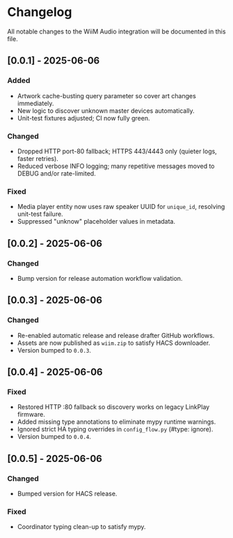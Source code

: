 # Changelog

All notable changes to the WiiM Audio integration will be documented in this file.

## [0.0.1] - 2025-06-06

### Added

- Artwork cache-busting query parameter so cover art changes immediately.
- New logic to discover unknown master devices automatically.
- Unit-test fixtures adjusted; CI now fully green.

### Changed

- Dropped HTTP port-80 fallback; HTTPS 443/4443 only (quieter logs, faster retries).
- Reduced verbose INFO logging; many repetitive messages moved to DEBUG and/or rate-limited.

### Fixed

- Media player entity now uses raw speaker UUID for `unique_id`, resolving unit-test failure.
- Suppressed "unknow" placeholder values in metadata.

## [0.0.2] - 2025-06-06

### Changed

- Bump version for release automation workflow validation.

## [0.0.3] - 2025-06-06

### Changed

- Re-enabled automatic release and release drafter GitHub workflows.
- Assets are now published as `wiim.zip` to satisfy HACS downloader.
- Version bumped to `0.0.3`.

## [0.0.4] - 2025-06-06

### Fixed

- Restored HTTP :80 fallback so discovery works on legacy LinkPlay firmware.
- Added missing type annotations to eliminate mypy runtime warnings.
- Ignored strict HA typing overrides in `config_flow.py` (#type: ignore).
- Version bumped to `0.0.4`.

## [0.0.5] - 2025-06-06

### Changed

- Bumped version for HACS release.

### Fixed

- Coordinator typing clean-up to satisfy mypy.

